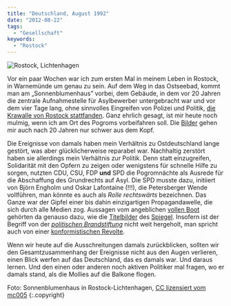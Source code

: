 ```yaml
---
title: "Deutschland, August 1992"
date: "2012-08-22"
tags:
  - "Gesellschaft"
keywords:
  - "Rostock"
---
```


![Rostock, Lichtenhagen](/img/codecandies/Rostock-Lichtenhagen_Sonnenblumenhaus.jpeg)

Vor ein paar Wochen war ich zum ersten Mal in meinem Leben in Rostock, in Warnemünde um genau zu sein. Auf dem Weg in das Ostseebad, kommt man am „Sonnenblumenhaus” vorbei, dem Gebäude, in dem vor 20 Jahren die zentrale Aufnahmestelle für Asylbewerber untergebracht war und vor dem vier Tage lang, ohne sinnvolles Eingreifen von Polizei und Politik, [die Krawalle von Rostock stattfanden](http://de.wikipedia.org/wiki/Ausschreitungen_von_Rostock-Lichtenhagen). Ganz ehrlich gesagt, ist mir heute noch mulmig, wenn ich am Ort des Pogroms vorbeifahren soll. Die [Bilder](http://www.youtube.com/watch?v=3JrZop1sAMY) gehen mir auch nach 20 Jahren nur schwer aus dem Kopf.

Die Ereignisse von damals haben mein Verhältnis zu Ostdeutschland lange gestört, was aber glücklicherweise reparabel war. Nachhaltig zerstört haben sie allerdings mein Verhältnis zur Politik. Denn statt einzugreifen, Solidarität mit den Opfern zu zeigen oder wenigstens für schnelle Hilfe zu sorgen, nutzten CDU, CSU, FDP **und** SPD die Pogromnächte als Ausrede für die Abschaffung des Grundrechts auf Asyl. Die SPD musste dazu, initiiert von Björn Engholm und Oskar Lafontaine (!!!), die Petersberger Wende vollführen, man könnte es auch als _Rolle rechtswärts_ bezeichnen. Das Ganze war der Gipfel einer bis dahin einzigartigen Propagandawelle, die sich durch alle Medien zog. Aussagen vom angeblichen [vollen Boot](http://www.hdg.de/lemo/objekte/pict/WegeInDieGegenwart_plakatREPAsylrecht/) gehörten da genauso dazu, wie die [Titelbilder](http://wissen.spiegel.de/wissen/titel/SP/1991/37/300/titel.jpg) des [Spiegel](http://wissen.spiegel.de/wissen/titel/SP/1992/15/300/titel.jpg). Insofern ist der Begriff von der [_politischen Brandstiftung_](ww.amazon.de/Politische-Brandstiftung-Rostock-Asylbewerberheim-Flammen/dp/336001040X/) nicht weit hergeholt, man spricht auch von einer [konformistischen Revolte](http://www.publikative.org/2012/08/22/die-konformistische-revolte/).

Wenn wir heute auf die Ausschreitungen damals zurückblicken, sollten wir den Gesamtzusammenhang der Ereignisse nicht aus den Augen verlieren, einen Blick werfen auf das Deutschland, das es damals war. Und daraus lernen. Und den einen oder anderen noch aktiven Politiker mal fragen, wo er damals stand, als die Mollies auf die Balkone flogen.

Foto: Sonnenblumenhaus in Rostock-Lichtenhagen, [CC lizensiert vom mc005](http://de.wikipedia.org/w/index.php?title=Datei:Rostock-Lichtenhagen_Sonnenblumenhaus.jpg&filetimestamp=20070820002816) {:.copyright}
